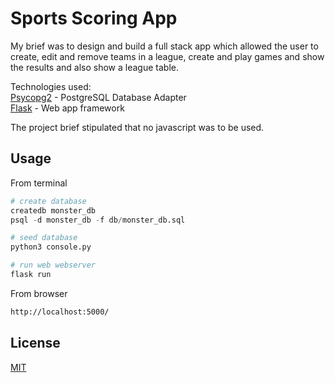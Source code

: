 # Sports Scoring App

My brief was to design and build a full stack app which allowed the user to create, edit and remove teams in a league, create and play games and show the results and also show a league table.

Technologies used:  
[Psycopg2](https://github.com/psycopg/psycopg) - PostgreSQL Database Adapter   
[Flask](https://github.com/pallets/flask) - Web app framework

The project brief stipulated that no javascript was to be used.

## Usage
From terminal
```python
# create database
createdb monster_db
psql -d monster_db -f db/monster_db.sql

# seed database
python3 console.py

# run web webserver 
flask run
```

From browser
```html
http://localhost:5000/
```

## License
[MIT](https://choosealicense.com/licenses/mit/)